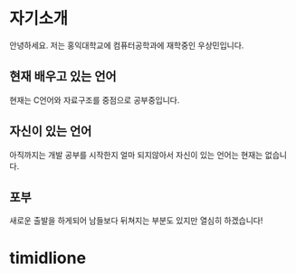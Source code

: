 # 자기소개

안녕하세요. 저는 홍익대학교에 컴퓨터공학과에 재학중인 우상민입니다.

## 현재 배우고 있는 언어

현재는 C언어와 자료구조를 중점으로 공부중입니다.

## 자신이 있는 언어

아직까지는 개발 공부를 시작한지 얼마 되지않아서 자신이 있는 언어는 현재는 없습니다.

## 포부

새로운 출발을 하게되어 남들보다 뒤쳐지는 부분도 있지만 열심히 하겠습니다!
# timidlione
